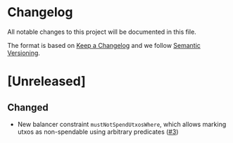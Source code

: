 # Changelog

All notable changes to this project will be documented in this file.

The format is based on [Keep a Changelog](https://keepachangelog.com/en/1.0.0/) and we follow [Semantic Versioning](https://semver.org/spec/v2.0.0.html).

# [Unreleased]

## Changed

- New balancer constraint `mustNotSpendUtxosWhere`, which allows marking utxos as non-spendable
using arbitrary predicates ([#3](https://github.com/mlabs-haskell/purescript-cardano-transaction-balancer/pull/3))

